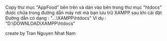 Copy thư mục "AppFood" bên trên và dán vào bên trong thư mục "htdocs" được chứa trong đường dẫn máy nơi mà bạn lưu trữ XAMPP sau khi cài đặt
Đường dẫn có dạng :
 "...\XAMPP\htdocs"
Ví dụ : "D:\DOWNLOAD\XAMPP\htdocs"

create by Tran Nguyen Nhat Nam